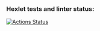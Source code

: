 ### Hexlet tests and linter status:
[![Actions Status](https://github.com/DimonJS/fullstack-javascript-project-46/actions/workflows/hexlet-check.yml/badge.svg)](https://github.com/DimonJS/fullstack-javascript-project-46/actions)